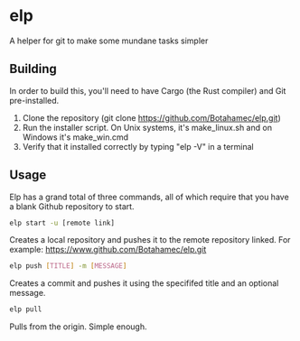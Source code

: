 # elp
A helper for git to make some mundane tasks simpler

## Building
In order to build this, you'll need to have Cargo (the Rust compiler) and Git pre-installed.

1. Clone the repository (git clone https://github.com/Botahamec/elp.git)
2. Run the installer script. On Unix systems, it's make_linux.sh and on Windows it's make_win.cmd
3. Verify that it installed correctly by typing "elp -V" in a terminal

## Usage
Elp has a grand total of three commands, all of which require that you have a blank Github repository to start.

```bash
elp start -u [remote link]
```
Creates a local repository and pushes it to the remote repository linked. For example: https://www.github.com/Botahamec/elp.git

```bash
elp push [TITLE] -m [MESSAGE]
```
Creates a commit and pushes it using the specififed title and an optional message.

```bash
elp pull
```
Pulls from the origin. Simple enough.
